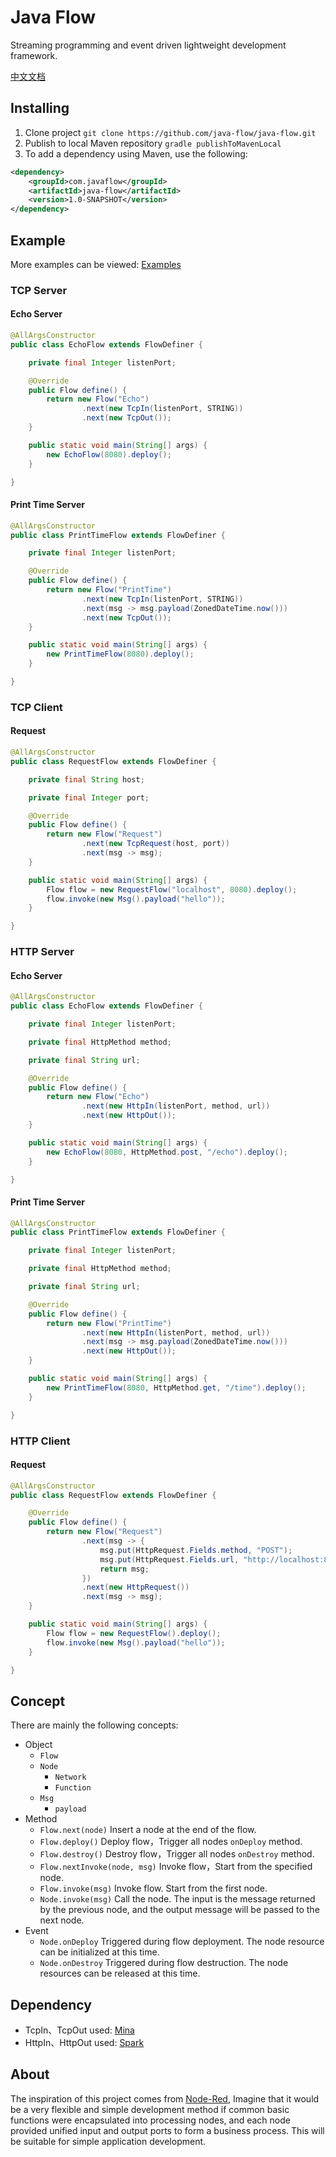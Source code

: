 # Java Flow

Streaming programming and event driven lightweight development framework.

[中文文档](./README_CN.md)

## Installing

1. Clone project `git clone https://github.com/java-flow/java-flow.git`
2. Publish to local Maven repository `gradle publishToMavenLocal`
3. To add a dependency using Maven, use the following:

```xml
<dependency>
    <groupId>com.javaflow</groupId>
    <artifactId>java-flow</artifactId>
    <version>1.0-SNAPSHOT</version>
</dependency>
```

## Example

More examples can be viewed: [Examples](https://github.com/java-flow/java-flow-examples)

### TCP Server

#### Echo Server

```java
@AllArgsConstructor
public class EchoFlow extends FlowDefiner {

    private final Integer listenPort;

    @Override
    public Flow define() {
        return new Flow("Echo")
                .next(new TcpIn(listenPort, STRING))
                .next(new TcpOut());
    }

    public static void main(String[] args) {
        new EchoFlow(8080).deploy();
    }

}
```

#### Print Time Server

```java
@AllArgsConstructor
public class PrintTimeFlow extends FlowDefiner {

    private final Integer listenPort;

    @Override
    public Flow define() {
        return new Flow("PrintTime")
                .next(new TcpIn(listenPort, STRING))
                .next(msg -> msg.payload(ZonedDateTime.now()))
                .next(new TcpOut());
    }

    public static void main(String[] args) {
        new PrintTimeFlow(8080).deploy();
    }

}
```

### TCP Client

#### Request

```java
@AllArgsConstructor
public class RequestFlow extends FlowDefiner {

    private final String host;

    private final Integer port;

    @Override
    public Flow define() {
        return new Flow("Request")
                .next(new TcpRequest(host, port))
                .next(msg -> msg);
    }

    public static void main(String[] args) {
        Flow flow = new RequestFlow("localhost", 8080).deploy();
        flow.invoke(new Msg().payload("hello"));
    }

}
```

### HTTP Server

#### Echo Server

```java
@AllArgsConstructor
public class EchoFlow extends FlowDefiner {

    private final Integer listenPort;

    private final HttpMethod method;

    private final String url;

    @Override
    public Flow define() {
        return new Flow("Echo")
                .next(new HttpIn(listenPort, method, url))
                .next(new HttpOut());
    }

    public static void main(String[] args) {
        new EchoFlow(8080, HttpMethod.post, "/echo").deploy();
    }

}
```

#### Print Time Server

```java
@AllArgsConstructor
public class PrintTimeFlow extends FlowDefiner {

    private final Integer listenPort;

    private final HttpMethod method;

    private final String url;

    @Override
    public Flow define() {
        return new Flow("PrintTime")
                .next(new HttpIn(listenPort, method, url))
                .next(msg -> msg.payload(ZonedDateTime.now()))
                .next(new HttpOut());
    }

    public static void main(String[] args) {
        new PrintTimeFlow(8080, HttpMethod.get, "/time").deploy();
    }

}

```

### HTTP Client

#### Request

```java
@AllArgsConstructor
public class RequestFlow extends FlowDefiner {

    @Override
    public Flow define() {
        return new Flow("Request")
                .next(msg -> {
                    msg.put(HttpRequest.Fields.method, "POST");
                    msg.put(HttpRequest.Fields.url, "http://localhost:8080/echo");
                    return msg;
                })
                .next(new HttpRequest())
                .next(msg -> msg);
    }

    public static void main(String[] args) {
        Flow flow = new RequestFlow().deploy();
        flow.invoke(new Msg().payload("hello"));
    }

}
```

## Concept

There are mainly the following concepts:

- Object
    - `Flow`
    - `Node`
        - `Network`
        - `Function`
    - `Msg`
        - `payload`
- Method
    - `Flow.next(node)` Insert a node at the end of the flow.
    - `Flow.deploy()` Deploy flow，Trigger all nodes `onDeploy` method.
    - `Flow.destroy()` Destroy flow，Trigger all nodes `onDestroy` method.
    - `Flow.nextInvoke(node, msg)` Invoke flow，Start from the specified node.
    - `Flow.invoke(msg)` Invoke flow. Start from the first node.
    - `Node.invoke(msg)` Call the node. The input is the message returned by the previous node, and the output message will be passed to the next node.
- Event
    - `Node.onDeploy` Triggered during flow deployment. The node resource can be initialized at this time.
    - `Node.onDestroy` Triggered during flow destruction. The node resources can be released at this time.

## Dependency

- TcpIn、TcpOut used: [Mina](https://mina.apache.org/mina-project/userguide/user-guide-toc.html)
- HttpIn、HttpOut used: [Spark](http://sparkjava.com/documentation.html)

## About

The inspiration of this project comes from [Node-Red](https://nodered.org/),
Imagine that it would be a very flexible and simple development method if common 
basic functions were encapsulated into processing nodes, and each node provided 
unified input and output ports to form a business process. This will be suitable 
for simple application development.